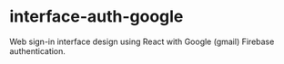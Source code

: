 # interface-auth-google
 Web sign-in interface design using React with Google (gmail) Firebase authentication.
